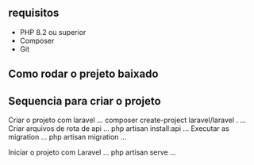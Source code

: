 ## requisitos

* PHP 8.2 ou superior
* Composer
* Git

## Como rodar o prejeto baixado


## Sequencia para criar o projeto
Criar o projeto com laravel 
...
composer create-project laravel/laravel .
...
Criar arquivos de rota de api
...
php artisan install:api
...
Executar as migration
...
php artisan migration
...

Iniciar o projeto com Laravel
...
php artisan serve
...    
